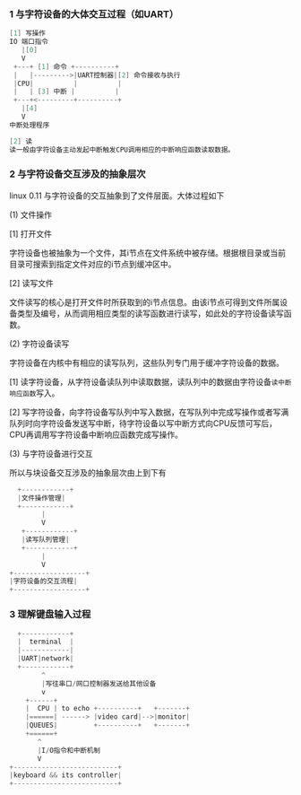 ### 1 与字符设备的大体交互过程（如UART）
```C
[1] 写操作
IO 端口指令
   |[0]
   V
 +---+ [1] 命令 +----------+
 |   |--------->|UART控制器|[2] 命令接收与执行 
 |CPU|          |          |
 |   | [3] 中断 |          |
 +---+<---------+----------+
   |[4]
   V
中断处理程序

[2] 读
读一般由字符设备主动发起中断触发CPU调用相应的中断响应函数读取数据。
```

### 2 与字符设备交互涉及的抽象层次
linux 0.11 与字符设备的交互抽象到了文件层面。大体过程如下

(1) 文件操作

[1] 打开文件

字符设备也被抽象为一个文件，其i节点在文件系统中被存储。根据根目录或当前目录可搜索到指定文件对应的i节点到缓冲区中。

[2] 读写文件

文件读写的核心是打开文件时所获取到的i节点信息。由该i节点可得到文件所属设备类型及编号，从而调用相应类型的读写函数进行读写，如此处的字符设备读写函数。

(2) 字符设备读写

字符设备在内核中有相应的读写队列，这些队列专门用于缓冲字符设备的数据。

[1] 读字符设备，从字符设备读队列中读取数据，读队列中的数据由字符设备`读中断响应函数`写入。

[2] 写字符设备，向字符设备写队列中写入数据，在写队列中完成写操作或者写满队列时向字符设备发送写中断，待字符设备以写中断方式向CPU反馈可写后，CPU再调用写字符设备中断响应函数完成写操作。

(3) 与字符设备进行交互

所以与块设备交互涉及的抽象层次由上到下有
```C
  +------------+
  |文件操作管理|
  +------------+
        |
        V
   +------------+
   |读写队列管理|
   +------------+
        |
        V
+------------------+
|字符设备的交互流程|
+------------------+
```

### 3 理解键盘输入过程
```C
  +------------+
  |  terminal  |
  |------------|
  |UART|network|
  +------------+
        ^
        |写往串口/网口控制器发送给其他设备
        v
    +------+
    |  CPU | to echo +----------+   +-------+
    |======| ------> |video card|-->|monitor|
    |QUEUES|         +----------+   +-------+
    +======+
       ^
       |I/O指令和中断机制
       V
+--------------------------+
|keyboard && its controller|
+--------------------------+
```
